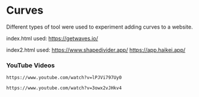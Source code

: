 # Curves

Different types of tool were used to experiment adding curves to a website. 


index.html used: 
https://getwaves.io/

index2.html used:
https://www.shapedivider.app/
https://app.haikei.app/



### YouTube Videos
    https://www.youtube.com/watch?v=lPJVi797Uy0

    https://www.youtube.com/watch?v=3owx2vJHkv4
 